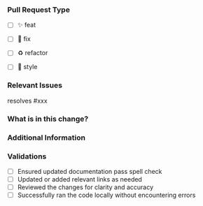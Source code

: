 ### Pull Request Type

<!-- For change type, change [ ] to [x]. -->

- [ ] ✨ feat
- [ ] 🐛 fix
- [ ] ♻️ refactor
- [ ] 💄 style


### Relevant Issues

<!-- Use "resolves #xxx" to auto resolve on merge. Otherwise, please use "connect #xxx" -->

resolves #xxx


### What is in this change?

<!-- Describe the changes in this PR that are impactful to the documentation site. -->


### Additional Information

<!-- Add any other context about the Pull Request here that was not captured above. -->


### Validations

<!-- All of the applicable items should be checked. -->

- [ ] Ensured updated documentation pass spell check
- [ ] Updated or added relevant links as needed
- [ ] Reviewed the changes for clarity and accuracy
- [ ] Successfully ran the code locally without encountering errors
